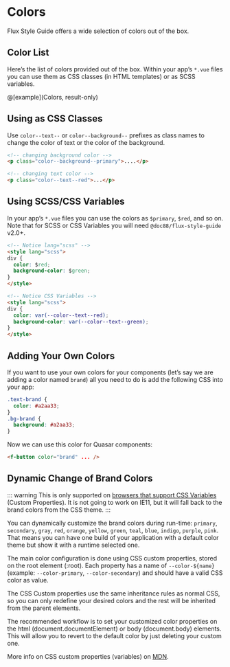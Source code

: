 # Colors

Flux Style Guide offers a wide selection of colors out of the box.

## Color List

Here’s the list of colors provided out of the box. Within your app’s `*.vue` files you can use them as CSS classes (in HTML templates) or as SCSS variables.

@[example](Colors, result-only)

## Using as CSS Classes

Use `color--text--` or `color--background--` prefixes as class names to change the color of text or the color of the background.

```html
<!-- changing background color -->
<p class="color--background--primary">....</p>
```

```html
<!-- changing text color -->
<p class="color--text--red">...</p>
```

## Using SCSS/CSS Variables

In your app’s `*.vue` files you can use the colors as `$primary`, `$red`, and so on. Note that for SCSS or CSS Variables you will need `@doc88/flux-style-guide` v2.0+.

```html
<!-- Notice lang="scss" -->
<style lang="scss">
div {
  color: $red;
  background-color: $green;
}
</style>
```

```html
<!-- Notice CSS Variables -->
<style lang="scss">
div {
  color: var(--color--text--red);
  background-color: var(--color--text--green);
}
</style>
```

## Adding Your Own Colors
If you want to use your own colors for your components (let’s say we are adding a color named `brand`) all you need to do is add the following CSS into your app:

```css
.text-brand {
  color: #a2aa33;
}
.bg-brand {
  background: #a2aa33;
}
```

Now we can use this color for Quasar components:

```html
<f-button color="brand" ... />
```

## Dynamic Change of Brand Colors

::: warning
This is only supported on [browsers that support CSS Variables ](https://caniuse.com/#feat=css-variables) (Custom Properties). It is not going to work on IE11, but it will fall back to the brand colors from the CSS theme.
:::


You can dynamically customize the brand colors during run-time: `primary`, `secondary`, `gray`, `red`, `orange`, `yellow`, `green`, `teal`, `blue`, `indigo`, `purple`, `pink`. That means you can have one build of your application with a default color theme but show it with a runtime selected one.

The main color configuration is done using CSS custom properties, stored on the root element (:root). Each property has a name of `--color-${name} `(example: `--color-primary`, `--color-secondary`) and should have a valid CSS color as value.

The CSS Custom properties use the same inheritance rules as normal CSS, so you can only redefine your desired colors and the rest will be inherited from the parent elements.

The recommended workflow is to set your customized color properties on the html (document.documentElement) or body (document.body) elements. This will allow you to revert to the default color by just deleting your custom one.

More info on CSS custom properties (variables) on [MDN](https://developer.mozilla.org/en-US/docs/Web/CSS/Using_CSS_variables).